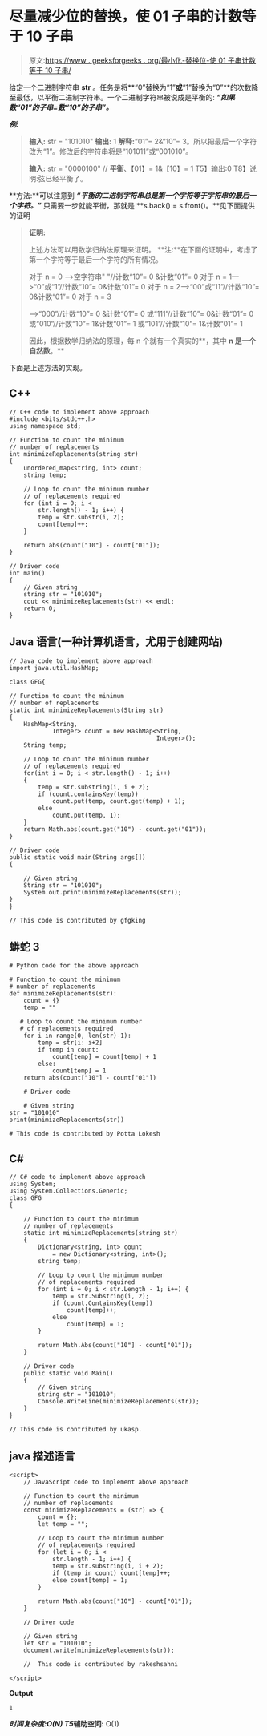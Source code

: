 # 尽量减少位的替换，使 01 子串的计数等于 10 子串

> 原文:[https://www . geeksforgeeks . org/最小化-替换位-使 01 子串计数等于 10 子串/](https://www.geeksforgeeks.org/minimize-replacement-of-bits-to-make-the-count-of-01-substring-equal-to-10-substring/)

给定一个二进制字符串 **str** 。任务是将**“0”替换为“1”**或**“1”替换为“0”**的次数降至最低，以平衡二进制字符串。一个二进制字符串被说成是平衡的: ***“如果数“01”的子串=数“10”的子串”。***

***例:***

> **输入:** str = "101010"
> **输出:** 1
> **解释:**“01”= 2&“10”= 3。所以把最后一个字符改为“1”。修改后的字符串将是“101011”或“001010”。
> 
> **输入:** str = "0000100" // **平衡**、【01】= 1&【10】= 1
> T5】输出:0
> T8】说明:弦已经平衡了。

**方法:**可以注意到 ***“平衡的二进制字符串总是第一个字符等于字符串的最后一个字符。”***
只需要一步就能平衡，那就是 **s.back() = s.front()。**见下面提供的证明

> **证明:**
> 
> 上述方法可以用数学归纳法原理来证明。
> **注:**在下面的证明中，考虑了第一个字符等于最后一个字符的所有情况。
> 
> 对于 n = 0 —>空字符串" "//计数“10”= 0 &计数“01”= 0
> 对于 n = 1—>“0”或“1”//计数“10”= 0&计数“01”= 0
> 对于 n = 2—>“00”或“11”//计数“10”= 0&计数“01”= 0
> 对于 n = 3
> 
> —>“000”//计数“10”= 0 &计数“01”= 0
> 或“111”//计数“10”= 0&计数“01”= 0
> 或“010”//计数“10”= 1&计数“01”= 1
> 或“101”//计数“10”= 1&计数“01”= 1
> 
> 因此，根据数学归纳法的原理，每 n 个就有一个真实的**，其中 **n 是一个自然数**。**

下面是上述方法的实现。

## C++

```
// C++ code to implement above approach
#include <bits/stdc++.h>
using namespace std;

// Function to count the minimum
// number of replacements
int minimizeReplacements(string str)
{
    unordered_map<string, int> count;
    string temp;

    // Loop to count the minimum number
    // of replacements required
    for (int i = 0; i <
        str.length() - 1; i++) {
        temp = str.substr(i, 2);
        count[temp]++;
    }

    return abs(count["10"] - count["01"]);
}

// Driver code
int main()
{
    // Given string
    string str = "101010";
    cout << minimizeReplacements(str) << endl;
    return 0;
}
```

## Java 语言(一种计算机语言，尤用于创建网站)

```
// Java code to implement above approach
import java.util.HashMap;

class GFG{

// Function to count the minimum
// number of replacements
static int minimizeReplacements(String str)
{
    HashMap<String,
            Integer> count = new HashMap<String,
                                         Integer>();
    String temp;

    // Loop to count the minimum number
    // of replacements required
    for(int i = 0; i < str.length() - 1; i++)
    {
        temp = str.substring(i, i + 2);
        if (count.containsKey(temp))
            count.put(temp, count.get(temp) + 1);
        else
            count.put(temp, 1);
    }
    return Math.abs(count.get("10") - count.get("01"));
}

// Driver code
public static void main(String args[])
{

    // Given string
    String str = "101010";
    System.out.print(minimizeReplacements(str));
}
}

// This code is contributed by gfgking
```

## 蟒蛇 3

```
# Python code for the above approach

# Function to count the minimum
# number of replacements
def minimizeReplacements(str):
    count = {}
    temp = ""

   # Loop to count the minimum number
   # of replacements required
    for i in range(0, len(str)-1):
        temp = str[i: i+2]
        if temp in count:
            count[temp] = count[temp] + 1
        else:
            count[temp] = 1
    return abs(count["10"] - count["01"])

    # Driver code

    # Given string
str = "101010"
print(minimizeReplacements(str))

# This code is contributed by Potta Lokesh
```

## C#

```
// C# code to implement above approach
using System;
using System.Collections.Generic;
class GFG
{

    // Function to count the minimum
    // number of replacements
    static int minimizeReplacements(string str)
    {
        Dictionary<string, int> count
            = new Dictionary<string, int>();
        string temp;

        // Loop to count the minimum number
        // of replacements required
        for (int i = 0; i < str.Length - 1; i++) {
            temp = str.Substring(i, 2);
            if (count.ContainsKey(temp))
                count[temp]++;
            else
                count[temp] = 1;
        }

        return Math.Abs(count["10"] - count["01"]);
    }

    // Driver code
    public static void Main()
    {
        // Given string
        string str = "101010";
        Console.WriteLine(minimizeReplacements(str));
    }
}

// This code is contributed by ukasp.
```

## java 描述语言

```
<script>
    // JavaScript code to implement above approach

    // Function to count the minimum
    // number of replacements
    const minimizeReplacements = (str) => {
        count = {};
        let temp = "";

        // Loop to count the minimum number
        // of replacements required
        for (let i = 0; i <
            str.length - 1; i++) {
            temp = str.substring(i, i + 2);
            if (temp in count) count[temp]++;
            else count[temp] = 1;
        }

        return Math.abs(count["10"] - count["01"]);
    }

    // Driver code

    // Given string
    let str = "101010";
    document.write(minimizeReplacements(str));

    //  This code is contributed by rakeshsahni

</script>
```

**Output**

```
1
```

***时间复杂度:**O(N)*
T5**辅助空间:** O(1)